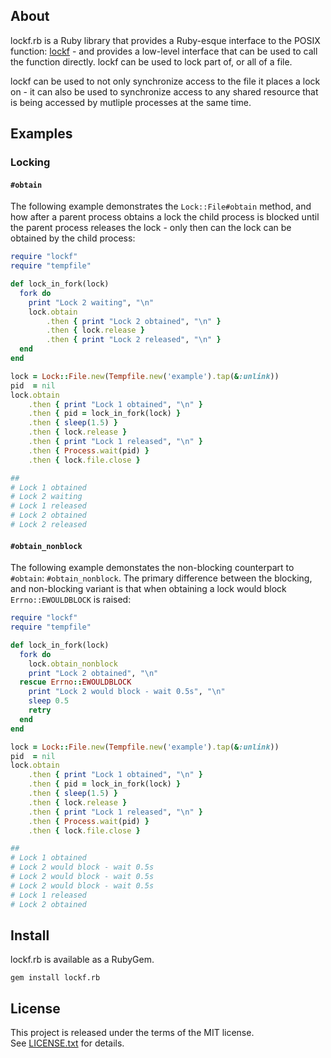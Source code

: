 ## About

lockf.rb is a Ruby library that provides a Ruby-esque interface to
the POSIX function: [lockf](https://man7.org/linux/man-pages/man3/lockf.3.html) - and provides a low-level interface that can be used to call the function directly.
lockf can be used to lock part of, or all of a file.

lockf can be used to not only synchronize access to the file it places a lock on -
it can also be used to synchronize access to any shared resource that is being
accessed by mutliple processes at the same time.

## Examples

### Locking

#### `#obtain`

The following example demonstrates the `Lock::File#obtain` method, and
how after a parent process obtains a lock the child process is blocked until
the parent process releases the lock - only then can the lock can be obtained
by the child process:

```ruby
require "lockf"
require "tempfile"

def lock_in_fork(lock)
  fork do
    print "Lock 2 waiting", "\n"
    lock.obtain
        .then { print "Lock 2 obtained", "\n" }
        .then { lock.release }
        .then { print "Lock 2 released", "\n" }
  end
end

lock = Lock::File.new(Tempfile.new('example').tap(&:unlink))
pid  = nil
lock.obtain
    .then { print "Lock 1 obtained", "\n" }
    .then { pid = lock_in_fork(lock) }
    .then { sleep(1.5) }
    .then { lock.release }
    .then { print "Lock 1 released", "\n" }
    .then { Process.wait(pid) }
    .then { lock.file.close }

##
# Lock 1 obtained
# Lock 2 waiting
# Lock 1 released
# Lock 2 obtained
# Lock 2 released
```

#### `#obtain_nonblock`

The following example demonstates the non-blocking counterpart to `#obtain`: `#obtain_nonblock`. The
primary difference between the blocking, and non-blocking variant is that when obtaining a lock would block `Errno::EWOULDBLOCK` is raised:


```ruby
require "lockf"
require "tempfile"

def lock_in_fork(lock)
  fork do
    lock.obtain_nonblock
    print "Lock 2 obtained", "\n"
  rescue Errno::EWOULDBLOCK
    print "Lock 2 would block - wait 0.5s", "\n"
    sleep 0.5
    retry
  end
end

lock = Lock::File.new(Tempfile.new('example').tap(&:unlink))
pid  = nil
lock.obtain
    .then { print "Lock 1 obtained", "\n" }
    .then { pid = lock_in_fork(lock) }
    .then { sleep(1.5) }
    .then { lock.release }
    .then { print "Lock 1 released", "\n" }
    .then { Process.wait(pid) }
    .then { lock.file.close }

##
# Lock 1 obtained
# Lock 2 would block - wait 0.5s
# Lock 2 would block - wait 0.5s
# Lock 2 would block - wait 0.5s
# Lock 1 released
# Lock 2 obtained
```

## Install

lockf.rb is available as a RubyGem.

    gem install lockf.rb

## License

This project is released under the terms of the MIT license.<br>
See [LICENSE.txt](./LICENSE.txt) for details.
